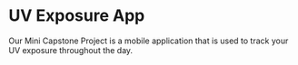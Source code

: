 # UV Exposure App
Our Mini Capstone Project is a mobile application that is used to track your UV exposure throughout the day.
